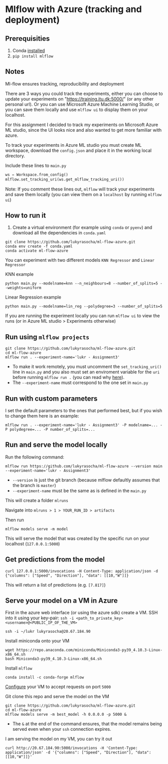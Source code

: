 # Mlflow with Azure (tracking and deployment)

## Prerequisities
1. Conda [installed](https://conda.io/projects/conda/en/latest/user-guide/install/index.html)
2. `pip install mlflow`

## Notes

Ml-flow ensures tracking, reproducibility and deployment

There are 3 ways you could track the experiments, either you can choose to update your experiments on "https://training.itu.dk:5000/" (or any other personal url). Or you can use Microsoft Azure Machine Learning Studio, or you can save them locally and use `mlflow ui` to display them on your localhost.

For this assignment I decided to track my experiments on Microsoft Azure ML studio, since the UI looks nice and also wanted to get more familiar with azure.

To track your experiments in Azure ML studio you must create ML workspace, download the `config.json` and place it in the working local directory. 

Include these lines to `main.py`
```python
ws = Workspace.from_config()
mlflow.set_tracking_uri(ws.get_mlflow_tracking_uri())
```
Note: If you comment these lines out, `mlflow` will track your experiments and save them locally (you can view them on a `localhost` by running `mlflow ui`)

## How to run it

1. Create a virtual environment (for example using `conda` or `pyenv`) and download all the dependencies in `conda.yaml`
```
git clone https://github.com/lukyrasocha/ml-flow-azure.git
conda env create -f conda.yaml
conda activate ml-flow-azure 
```
You can experiment with two different models `KNN Regressor` and `Linear Regressor`

KNN example
```
python main.py --modelname=knn --n_neighbours=8 --number_of_splits=5 --weights=uniform
```

Linear Regression example
```
python main.py --modelname=lin_reg --polydegree=3 --number_of_splits=5
```
If you are running the experiment locally you can run `mlflow ui` to view the runs (or in Azure ML studio > Experiments otherwise)

## Run using `mlflow projects`

```
git clone https://github.com/lukyrasocha/ml-flow-azure.git
cd ml-flow-azure
mlflow run . --experiment-name='lukr - Assignment3'
```
- To make it work remotely, you must uncomment the `set_tracking_uri()` line in `main.py` and you also must set an enviroment variable for the `uri` before running `mlflow run .` (you can read why [here](https://lifesaver.codes/answer/runid-not-found-when-executing-mlflow-run-with-remote-tracking-server-608)).
- The `--experiment-name` must correspond to the one set in `main.py`

## Run with custom parameters
I set the default parameters to the ones that performed best, but if you wish to change them here is an example:
```
mlflow run . --experiment-name='lukr - Assignment3' -P modelname=... -P polydegree=... -P number_of_splits=...
```

## Run and serve the model locally
Run the following command:
```
mlflow run https://github.com/lukyrasocha/ml-flow-azure --version main --experiment-name='lukr - Assignment3'
```
- `--version` is just the git branch (because mlflow defaultly assumes that the branch is `master`)
- `--experiment-name` must be the same as is defined in the `main.py` 

This will create a folder `mlruns` 

Navigate into `mlruns > 1 > YOUR_RUN_ID > artifacts`

Then run
```
mlflow models serve -m model
```
This will serve the model that was created by the specific run on your localhost (`127.0.0.1:5000`)


## Get predictions from the model
```
curl 127.0.0.1:5000/invocations -H Content-Type: application/json -d {"columns": ["Speed", "Direction"], "data": [[10,"W"]]}
```
This will return a list of predictions (e.g. `[7.817]`)

## Serve your model on a VM in Azure

First in the azure web interface (or using the azure sdk) create a VM.
SSH into it using your key-pair: `ssh -i <path_to_private_key> <username>@<PUBLIC_IP_OF_THE_VM>`

```
ssh -i ~/lukr lukyrasocha@20.67.184.90
```

Install miniconda onto your VM
```
wget https://repo.anaconda.com/miniconda/Miniconda3-py39_4.10.3-Linux-x86_64.sh
bash Miniconda3-py39_4.10.3-Linux-x86_64.sh
```

Install `mlflow`
```
conda install -c conda-forge mlflow
```

[Configure](https://docs.microsoft.com/en-us/azure/virtual-machines/windows/nsg-quickstart-portal) your VM to accept requests on port `5000`

Git clone this repo and serve the model on the VM
```
git clone https://github.com/lukyrasocha/ml-flow-azure.git
cd ml-flow-azure
mlflow models serve -m best_model -h 0.0.0.0 -p 5000 &
```
- The `&` at the end of the command ensures, that the model remains being served even when your `ssh` connection expires.

I am serving the model on my VM, you can try it out
```
curl http://20.67.184.90:5000/invocations -H 'Content-Type: application/json' -d '{"columns": ["Speed", "Direction"], "data": [[10,"W"]]}'
```
